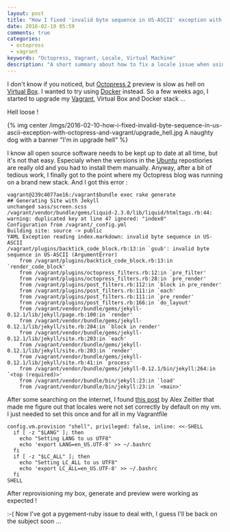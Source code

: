 ```yaml
---
layout: post
title: "How I fixed 'invalid byte sequence in US-ASCII' exception with octopress (and vagrant)"
date: 2016-02-10 05:59
comments: true
categories:
 - octopress
 - vagrant
keywords: "Octopress, Vagrant, Locale, Virtual Machine"
description: "A short summary about how to fix a locale issue when using Octopress through Vagrant Virtual Machines"
---
```

I don't know if you noticed, but [Octopress 2](http://octopress.org/) preview is slow as hell on [Virtual Box](https://www.virtualbox.org/). I wanted to try using [Docker](https://www.docker.com/) instead. So a few weeks ago, I started to upgrade my [Vagrant](https://www.vagrantup.com/), Virtual Box and Docker stack ...

Hell loose !

{% img center /imgs/2016-02-10-how-i-fixed-invalid-byte-sequence-in-us-ascii-exception-with-octopress-and-vagrant/upgrade_hell.jpg A naughty dog with a banner "I'm in upgrade hell" %}

I know all open source software needs to be kept up to date at all time, but it's not that easy. Especialy when the versions in the [Ubuntu](http://www.ubuntu.com/) repostiories are really old and you had to install them manually. Anyway, after a bit of tedious work, I finally got to the point where my Octopress blog was running on a brand new stack. And I got this error :

```
vagrant@239c4077ae16:/vagrant$bundle exec rake generate
## Generating Site with Jekyll
unchanged sass/screen.scss
/vagrant/vendor/bundle/gems/liquid-2.3.0/lib/liquid/htmltags.rb:44: warning: duplicated key at line 47 ignored: "index0"
Configuration from /vagrant/_config.yml
Building site: source -> public
YAML Exception reading index.markdown: invalid byte sequence in US-ASCII
/vagrant/plugins/backtick_code_block.rb:13:in `gsub': invalid byte sequence in US-ASCII (ArgumentError)
	from /vagrant/plugins/backtick_code_block.rb:13:in `render_code_block'
	from /vagrant/plugins/octopress_filters.rb:12:in `pre_filter'
	from /vagrant/plugins/octopress_filters.rb:28:in `pre_render'
	from /vagrant/plugins/post_filters.rb:112:in `block in pre_render'
	from /vagrant/plugins/post_filters.rb:111:in `each'
	from /vagrant/plugins/post_filters.rb:111:in `pre_render'
	from /vagrant/plugins/post_filters.rb:166:in `do_layout'
	from /vagrant/vendor/bundle/gems/jekyll-0.12.1/lib/jekyll/page.rb:100:in `render'
	from /vagrant/vendor/bundle/gems/jekyll-0.12.1/lib/jekyll/site.rb:204:in `block in render'
	from /vagrant/vendor/bundle/gems/jekyll-0.12.1/lib/jekyll/site.rb:203:in `each'
	from /vagrant/vendor/bundle/gems/jekyll-0.12.1/lib/jekyll/site.rb:203:in `render'
	from /vagrant/vendor/bundle/gems/jekyll-0.12.1/lib/jekyll/site.rb:41:in `process'
	from /vagrant/vendor/bundle/gems/jekyll-0.12.1/bin/jekyll:264:in `<top (required)>'
	from /vagrant/vendor/bundle/bin/jekyll:23:in `load'
	from /vagrant/vendor/bundle/bin/jekyll:23:in `<main>'
```

After some searching on the internet, I found [this post](http://alexzeitler.com/blog/2012/01/15/rake-generate-for-octopress-fails-with-invalid-byte-sequence-in-us-ascii-argumenterror/) by Alex Zeitler that made me figure out that locales were not set correctly by default on my vm. I just needed to set this once and for all in my Vagrantfile

```
config.vm.provision "shell", privileged: false, inline: <<-SHELL
  if [ -z "$LANG" ]; then
    echo "Setting LANG to us UTF8"
    echo 'export LANG=en_US.UTF-8' >> ~/.bashrc
  fi
  if [ -z "$LC_ALL" ]; then
    echo "Setting LC_ALL to us UTF8"
    echo 'export LC_ALL=en_US.UTF-8' >> ~/.bashrc
  fi
SHELL
```

After reprovisioning my box, generate and preview were working as expected !

:-( Now I've got a pygement-ruby issue to deal with, I guess I'll be back on the subject soon ...